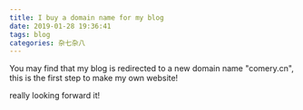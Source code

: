 ```yaml
---
title: I buy a domain name for my blog
date: 2019-01-28 19:36:41
tags: blog
categories: 杂七杂八
---
```



You may find that my blog is redirected to a new domain name "comery.cn", this is the first step to make my own website!

really looking forward it!